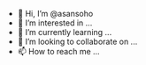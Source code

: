 - 👋 Hi, I’m @asansoho
- 👀 I’m interested in ...
- 🌱 I’m currently learning ...
- 💞️ I’m looking to collaborate on ...
- 📫 How to reach me ...

<!---
asansoho/asansoho is a ✨ special ✨ repository because its `README.md` (this file) appears on your GitHub profile.
You can click the Preview link to take a look at your changes.
--->
